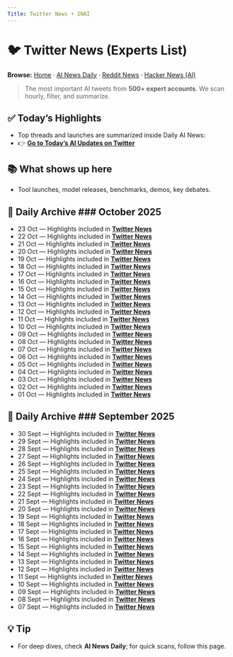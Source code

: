 ```yaml
---
Title: Twitter News • INAI
---
```


# 🐦 Twitter News (Experts List)

**Browse:** [Home](index.md) · [AI News Daily](news.md) · [Reddit News](reddit-news.md) · [Hacker News (AI)](hacker-news.md)

> The most important AI tweets from **500+ expert accounts**. We scan hourly, filter, and summarize.

## ✅ Today’s Highlights
- Top threads and launches are summarized inside Daily AI News:
- 👉 **[Go to Today’s AI Updates on Twitter](twitter-news/2025/2025-10-23.md)**

## 📚 What shows up here
- Tool launches, model releases, benchmarks, demos, key debates.

## 📅 Daily Archive ### October 2025
- 23 Oct — Highlights included in **[Twitter News](twitter-news/2025/2025-10-23.md)**
- 22 Oct — Highlights included in **[Twitter News](twitter-news/2025/2025-10-22.md)**
- 21 Oct — Highlights included in **[Twitter News](twitter-news/2025/2025-10-21.md)**
- 20 Oct — Highlights included in **[Twitter News](twitter-news/2025/2025-10-20.md)**
- 19 Oct — Highlights included in **[Twitter News](twitter-news/2025/2025-10-19.md)**
- 18 Oct — Highlights included in **[Twitter News](twitter-news/2025/2025-10-18.md)**
- 17 Oct — Highlights included in **[Twitter News](twitter-news/2025/2025-10-17.md)**
- 16 Oct — Highlights included in **[Twitter News](twitter-news/2025/2025-10-16.md)**
- 15 Oct — Highlights included in **[Twitter News](twitter-news/2025/2025-10-15.md)**
- 14 Oct — Highlights included in **[Twitter News](twitter-news/2025/2025-10-14.md)**
- 13 Oct — Highlights included in **[Twitter News](twitter-news/2025/2025-10-13.md)**
- 12 Oct — Highlights included in **[Twitter News](twitter-news/2025/2025-10-12.md)**
- 11 Oct — Highlights included in **[Twitter News](twitter-news/2025/2025-10-11.md)**
- 10 Oct — Highlights included in **[Twitter News](twitter-news/2025/2025-10-10.md)**
- 09 Oct — Highlights included in **[Twitter News](twitter-news/2025/2025-10-09.md)**
- 08 Oct — Highlights included in **[Twitter News](twitter-news/2025/2025-10-08.md)**
- 07 Oct — Highlights included in **[Twitter News](twitter-news/2025/2025-10-07.md)**
- 06 Oct — Highlights included in **[Twitter News](twitter-news/2025/2025-10-06.md)**
- 05 Oct — Highlights included in **[Twitter News](twitter-news/2025/2025-10-05.md)**
- 04 Oct — Highlights included in **[Twitter News](twitter-news/2025/2025-10-04.md)**
- 03 Oct — Highlights included in **[Twitter News](twitter-news/2025/2025-10-03.md)**
- 02 Oct — Highlights included in **[Twitter News](twitter-news/2025/2025-10-02.md)**
- 01 Oct — Highlights included in **[Twitter News](twitter-news/2025/2025-10-01.md)**

## 📅 Daily Archive ### September 2025
- 30 Sept — Highlights included in **[Twitter News](twitter-news/2025/2025-09-30.md)**
- 29 Sept — Highlights included in **[Twitter News](twitter-news/2025/2025-09-29.md)**
- 28 Sept — Highlights included in **[Twitter News](twitter-news/2025/2025-09-28.md)**
- 27 Sept — Highlights included in **[Twitter News](twitter-news/2025/2025-09-27.md)**
- 26 Sept — Highlights included in **[Twitter News](twitter-news/2025/2025-09-26.md)**
- 25 Sept — Highlights included in **[Twitter News](twitter-news/2025/2025-09-25.md)**
- 24 Sept — Highlights included in **[Twitter News](twitter-news/2025/2025-09-24.md)**
- 23 Sept — Highlights included in **[Twitter News](twitter-news/2025/2025-09-23.md)**
- 22 Sept — Highlights included in **[Twitter News](twitter-news/2025/2025-09-22.md)**
- 21 Sept — Highlights included in **[Twitter News](twitter-news/2025/2025-09-21.md)**
- 20 Sept — Highlights included in **[Twitter News](twitter-news/2025/2025-09-20.md)**
- 19 Sept — Highlights included in **[Twitter News](twitter-news/2025/2025-09-19.md)**
- 18 Sept — Highlights included in **[Twitter News](twitter-news/2025/2025-09-18.md)**
- 17 Sept — Highlights included in **[Twitter News](twitter-news/2025/2025-09-17.md)**
- 16 Sept — Highlights included in **[Twitter News](twitter-news/2025/2025-09-16.md)**
- 15 Sept — Highlights included in **[Twitter News](twitter-news/2025/2025-09-15.md)**
- 14 Sept — Highlights included in **[Twitter News](twitter-news/2025/2025-09-14.md)**
- 13 Sept — Highlights included in **[Twitter News](twitter-news/2025/2025-09-13.md)**
- 12 Sept — Highlights included in **[Twitter News](twitter-news/2025/2025-09-12.md)**
- 11 Sept — Highlights included in **[Twitter News](twitter-news/2025/2025-09-11.md)**
- 10 Sept — Highlights included in **[Twitter News](twitter-news/2025/2025-09-10.md)**
- 09 Sept — Highlights included in **[Twitter News](twitter-news/2025/2025-09-09.md)**
- 08 Sept — Highlights included in **[Twitter News](twitter-news/2025/2025-09-08.md)**
- 07 Sept — Highlights included in **[Twitter News](twitter-news/2025/2025-09-07.md)**

## 💡 Tip
- For deep dives, check **AI News Daily**; for quick scans, follow this page.
